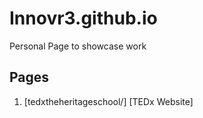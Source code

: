 # Innovr3.github.io
Personal Page to showcase work

## Pages
1. [tedxtheheritageschool/] [TEDx Website]
